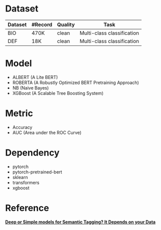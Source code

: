 # Dataset

| Dataset | #Record | Quality | Task                      |
|---------|---------|---------|---------------------------|
| BIO     | 470K    | clean   | Multi-class classification|
| DEF     | 18K     | clean   | Multi-class classification|

# Model
- ALBERT (A Lite BERT)
- ROBERTA (A Robustly Optimized BERT Pretraining Approach)
- NB (Naive Bayes)
- XGBoost (A Scalable Tree Boosting System) 

# Metric
- Accuracy
- AUC (Area under the ROC Curve)

# Dependency
- pytorch
- pytorch-pretrained-bert
- sklearn
- transformers
- xgboost

# Reference 
**[Deep or Simple models for Semantic Tagging? It Depends on your Data](https://arxiv.org/abs/2007.05651)**
